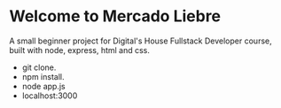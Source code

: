 # Welcome to Mercado Liebre

A small beginner project for Digital's House Fullstack Developer course, built with node, express, html and css.

- git clone.
- npm install.
- node app.js
- localhost:3000
